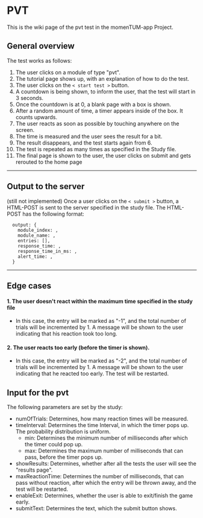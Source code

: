 # PVT
This is the wiki page of the pvt test in the momenTUM-app Project.


## General overview
The test works as follows:
1. The user clicks on a module of type "pvt".
2. The tutorial page shows up, with an explanation of how to do the test.
3. The user clicks on the `< start test >` button.
4. A countdown is being shown, to inform the user, that the test will start in 3 seconds.
5. Once the countdown is at 0, a blank page with a box is shown.
6. After a random amount of time, a timer appears inside of the box. It counts upwards.
7. The user reacts as soon as possible by touching anywhere on the screen.
8. The time is measured and the user sees the result for a bit.
9. The result disappears, and the test starts again from 6.
10. The test is repeated as many times as specified in the Study file.
11. The final page is shown to the user, the user clicks on submit and gets rerouted to the home page

---

## Output to the server
(still not implemented)
Once a user clicks on the `< submit >` button, a HTML-POST is sent to the server specified in the study file.
The HTML-POST has the following format:

```
  output: {
    module_index: ,
    module_name: ,
    entries: [],
    response_time: ,
    response_time_in_ms: ,
    alert_time: ,
  }
```

---

## Edge cases
#### 1. The user doesn't react within the maximum time specified in the study file
- In this case, the entry will be marked as "-1", and the total number of trials will be incremented by 1. A message will be shown to the user indicating that his reaction took too long.

#### 2. The user reacts too early (before the timer is shown).
- In this case, the entry will be marked as "-2", and the total number of trials will be incremented by 1. A message will be shown to the user indicating that he reacted too early. The test will be restarted.

## Input for the pvt
The following parameters are set by the study:

- numOfTrials: Determines, how many reaction times will be measured.
- timeInterval: Determines the time Interval, in which the timer pops up. The probability distribution is uniform.
  - min: Determines the minimum number of milliseconds after which the timer could pop up.
  - max: Determines the maximum number of milliseconds that can pass, before the timer pops up.
- showResults: Determines, whether after all the tests the user will see the "results page".
- maxReactionTime: Determines the number of milliseconds, that can pass without reaction, after which the entry will be thrown away, and the test will be restarted.
- enableExit: Determines, whether the user is able to exit/finish the game early.
- submitText: Determines the text, which the submit button shows.
